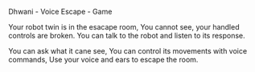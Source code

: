 Dhwani - Voice Escape - Game

Your robot twin is in the esacape room,
You cannot see, your handled controls are broken.
You can talk to the robot and listen to its response.

You can ask what it cane see,
You can control its movements with voice commands,
Use your voice and ears to escape the room.